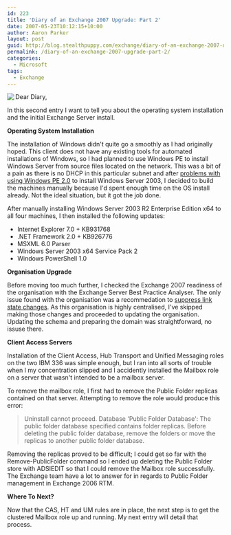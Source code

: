 ```yaml
---
id: 223
title: 'Diary of an Exchange 2007 Upgrade: Part 2'
date: 2007-05-23T10:12:15+10:00
author: Aaron Parker
layout: post
guid: http://blog.stealthpuppy.com/exchange/diary-of-an-exchange-2007-upgrade-part-2
permalink: /diary-of-an-exchange-2007-upgrade-part-2/
categories:
  - Microsoft
tags:
  - Exchange
---
```

<img align="left" src="{{site.baseurl}}/media/2007/05/exchange5.png" />Dear Diary,

In this second entry I want to tell you about the operating system installation and the initial Exchange Server install.

**Operating System Installation**

The installation of Windows didn't quite go a smoothly as I had originally hoped. This client does not have any existing tools for automated installations of Windows, so I had planned to use Windows PE to install Windows Server from source files located on the network. This was a bit of a pain as there is no DHCP in this particular subnet and after [problems with using Windows PE 2.0](http://blog.tiensivu.com/aaron/archives/942-2-confirmed-BDD-RTM-bugs-mostly-for-people-doing-desktop-deployments.html) to install Windows Server 2003, I decided to build the machines manually because I'd spent enough time on the OS install already. Not the ideal situation, but it got the job done.

After manually installing Windows Server 2003 R2 Enterprise Edition x64 to all four machines, I then installed the following updates:

  * Internet Explorer 7.0 + KB931768
  * .NET Framework 2.0 + KB926776
  * MSXML 6.0 Parser
  * Windows Server 2003 x64 Service Pack 2
  * Windows PowerShell 1.0

**Organisation Upgrade**

Before moving too much further, I checked the Exchange 2007 readiness of the organisation with the Exchange Server Best Practice Analyser. The only issue found with the organisation was a recommedation to [suppress link state changes](http://technet.microsoft.com/en-us/library/875ae7f8-446d-4786-85d2-719ac7093cf6.aspx). As this organisation is highly centralised, I've skipped making those changes and proceeded to updating the organisation. Updating the schema and preparing the domain was straightforward, no issuse there.

**Client Access Servers**

Installation of the Client Access, Hub Transport and Unified Messaging roles on the two IBM 336 was simple enough, but I ran into all sorts of trouble when I my concentration slipped and I accidently installed the Mailbox role on a server that wasn't intended to be a mailbox server.

To remove the mailbox role, I first had to remove the Public Folder replicas contained on that server. Attempting to remove the role would produce this error:

> Uninstall cannot proceed. Database 'Public Folder Database': The public folder database specified contains folder replicas. Before deleting the public folder database, remove the folders or move the replicas to another public folder database.

Removing the replicas proved to be difficult; I could get so far with the Remove-PublicFolder command so I ended up deleting the Public Folder store with ADSIEDIT so that I could remove the Mailbox role successfully. The Exchange team have a lot to answer for in regards to Public Folder management in Exchange 2006 RTM.

**Where To Next?**

Now that the CAS, HT and UM rules are in place, the next step is to get the clustered Mailbox role up and running. My next entry will detail that process.